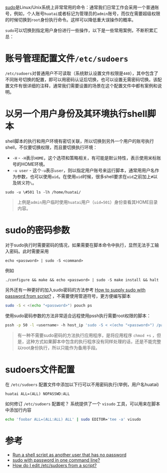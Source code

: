 [sudo](https://en.wikipedia.org/wiki/Sudo)是Linux/Unix系统上非常常用的命令：通常我们日常工作会采用一个普通账号，例如，个人账号`huatai`或者标记为管理员的`admin`账号，而仅在需要超级权限的时候切换到`root`身份执行命令。这样可以降低重大误操作的概率。

`sudo`可以切换到指定用户身份进行一些操作，以下是一些常用案例，不断积累汇总：

# 账号管理配置文件`/etc/sudoers`

`/etc/sudoers`对普通用户不可读取（系统默认设置文件权限是`440`），其中包含了不同账号切换的配置，即可以用密码认证后切换，也可以设置无需密码切换。该配置文件有很详细的注释，通常我们需要设置的场景在这个配置文件中都有案例和说明。

# 以另一个用户身份及其环境执行shell脚本

shell脚本的执行和用户环境有密切关联，所以切换到另外一个用户的账号执行shell，不仅要切换权限，而且要切换执行环境：

* `-H` - `-H`表示`HOME`，这个选项和策略相关，有可能是默认特性，表示使用米标账号的HOME环境。
* `-u user` - 这个`-u`表示`user`，则以指定用户账号来运行脚本，通常用用户名作为参数，也可以使用`uid`。在使用`uid`时候，很多shell要求在`uid`之前加上`#`以及转义符`\`。

```
sudo -u \#501 ls -lh /home/huatai/
```

> 上例是`admin`用户临时使用`huatai`用户（`uid=501`）身份查看其HOME目录内容。

# sudo的密码参数

对于sudo执行时需要密码的情况，如果需要在脚本命令中执行，显然无法手工输入密码。此时需要采用

```
echo <password> | sudo -S <command>
```

例如

```
./configure && make && echo <password> | sudo -S make install && halt
```

另外还有一种更好的加入sudo密码的方法参考 [How to supply sudo with password from script?](https://stackoverflow.com/questions/24892382/how-to-supply-sudo-with-password-from-script) ，不需要使用管道符号，更方便编写脚本

```bash
sudo -S < <(echo "<password>") pouch ps
```

使用sudo密码参数的方法非常适合远程使用pssh执行需要root权限的脚本：

```bash
pssh -p 50 -l <username> -h host_ip 'sudo -S < <(echo "<password>") /path/script.sh' | tee -a script.log
```

> 有一种不需要sudo密码的方法执行应用程序，是将应用程序 `chmod +s` ，但是，这种方式如果脚本中包含的执行程序没有同样处理的话，还是不能完整以root身份执行，所以只能作为备用手段。

# sudoers文件配置

在 `/etc/sudoers` 配置文件中添加以下行可以不用密码执行(举例，用户名huatai)

```
huatai ALL=(ALL) NOPASSWD:ALL
```

如何修订 `/etc/sudoers` 配置呢？ 系统提供了一个 `visudo` 工具，可以用来在脚本中添加行内容

```bash
echo 'foobar ALL=(ALL:ALL) ALL' | sudo EDITOR='tee -a' visudo
```

# 参考

* [Run a shell script as another user that has no password](https://askubuntu.com/questions/294736/run-a-shell-script-as-another-user-that-has-no-password)
* [sudo with password in one command line?](https://superuser.com/questions/67765/sudo-with-password-in-one-command-line)
* [How do I edit /etc/sudoers from a script?](https://stackoverflow.com/questions/323957/how-do-i-edit-etc-sudoers-from-a-script)